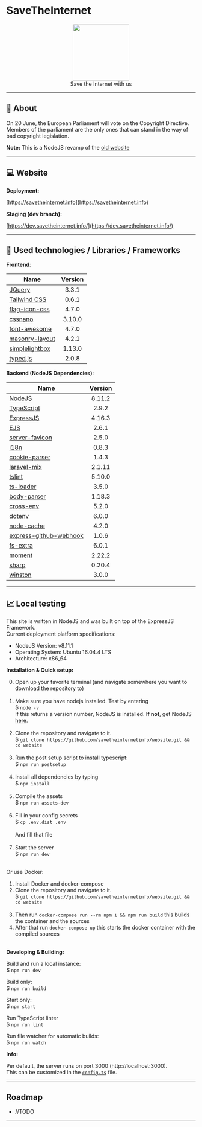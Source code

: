 # SaveTheInternet

<p align="center">
<img height="150" width="auto" src="https://i.imgur.com/SXC70FD.png" /><br>
Save the Internet with us
</p>

<hr>

## :pushpin: About

On 20 June, the European Parliament will vote on the Copyright Directive. <br>
Members of the parliament are the only ones that can stand in the way of bad copyright legislation.

**Note:** This is a NodeJS revamp of the [old website](https://github.com/Insax/savetheinternet)

<hr>

## :computer: Website

**Deployment:**

[https://savetheinternet.info](https://savetheinternet.info)

**Staging (dev branch):**

[https://dev.savetheinternet.info/](https://dev.savetheinternet.info/)

<hr>

## :wrench: Used technologies / Libraries / Frameworks

**Frontend**:

| Name | Version |
| ---- | :-----: |
| [JQuery](https://jquery.com/)                               | 3.3.1  |
| [Tailwind CSS](https://tailwindcss.com/)                    | 0.6.1  |
| [flag-icon-css](http://flag-icon-css.lip.is/)               | 4.7.0  |
| [cssnano](https://cssnano.co/)                              | 3.10.0 |
| [font-awesome](https://fontawesome.com/)                    | 4.7.0  |
| [masonry-layout](https://masonry.desandro.com/)             | 4.2.1  |
| [simplelightbox](http://dbrekalo.github.io/simpleLightbox/) | 1.13.0 |
| [typed.js](https://mattboldt.com/typed.js/)                 | 2.0.8  |

**Backend (NodeJS Dependencies)**:

| Name  | Version |
| ----- | :-----: |
| [NodeJS](https://nodejs.org/)                                                  | 8.11.2 |
| [TypeScript](https://www.typescriptlang.org/)                                  | 2.9.2  |
| [ExpressJS](https://expressjs.com/)                                            | 4.16.3 |
| [EJS](http://ejs.co/)                                                          | 2.6.1  |
| [server-favicon](https://www.npmjs.com/package/serve-favicon)                  | 2.5.0  |
| [i18n](https://www.npmjs.com/package/i18n)                                     | 0.8.3  |
| [cookie-parser](https://www.npmjs.com/package/cookie-parser)                   | 1.4.3  |
| [laravel-mix](https://www.npmjs.com/package/laravel-mix)                       | 2.1.11 |
| [tslint](https://palantir.github.io/tslint/)                                   | 5.10.0 |
| [ts-loader](https://www.npmjs.com/package/ts-loader)                           | 3.5.0  |
| [body-parser](https://www.npmjs.com/package/body-parser)                       | 1.18.3 |
| [cross-env](https://www.npmjs.com/package/cross-env)                           | 5.2.0  |
| [dotenv](https://www.npmjs.com/package/cross-env)                              | 6.0.0  |
| [node-cache](http://mpneuried.github.io/nodecache/)                            | 4.2.0  |
| [express-github-webhook](https://www.npmjs.com/package/express-github-webhook) | 1.0.6  |
| [fs-extra](https://www.npmjs.com/package/fs-extra)                             | 6.0.1  |
| [moment](http://momentjs.com/)                                                 | 2.22.2 |
| [sharp](https://www.npmjs.com/package/sharp)                                   | 0.20.4 |
| [winston](https://www.npmjs.com/package/winston)                               | 3.0.0  |

<hr>

## :chart_with_upwards_trend: Local testing

This site is written in NodeJS and was built on top of the ExpressJS Framework. <br>
Current deployment platform specifications:

- NodeJS Version: v8.11.1
- Operating System: Ubuntu 16.04.4 LTS
- Architecture: x86_64

**Installation & Quick setup:**

0. Open up your favorite terminal (and navigate somewhere you want to download the repository to) <br><br>
1. Make sure you have nodejs installed. Test by  entering <br>
$ `node -v` <br>
If this returns a version number, NodeJS is installed. **If not**, get NodeJS <a href="https://nodejs.org/en/download/package-manager/">here</a>. <br><br>
2. Clone the repository and navigate to it. <br>
$ `git clone https://github.com/savetheinternetinfo/website.git && cd website` <br><br>
3. Run the post setup script to install typescript: <br>
$ `npm run postsetup` <br><br>
4. Install all dependencies by typing <br>
$ `npm install`<br><br>
5. Compile the assets <br>
$ `npm run assets-dev`<br><br>
6. Fill in your config secrets<br>
$ `cp .env.dist .env`<br><br>
And fill that file<br><br>
7. Start the server <br>
$ `npm run dev`<br><br>

Or use Docker:<br>
1. Install Docker and docker-compose
2. Clone the repository and navigate to it. <br>
$ `git clone https://github.com/savetheinternetinfo/website.git && cd website` <br><br>
3. Then run `docker-compose run --rm npm i && npm run build` this builds the container and the sources <br>
4. After that run `docker-compose up` this starts the docker container with the compiled sources <br><br>

**Developing & Building:**

Build and run a local instance: <br>
$ `npm run dev`

Build only:<br>
$ `npm run build`

Start only:<br>
$ `npm start`

Run TypeScript linter<br>
$ `npm run lint`

Run file watcher for automatic builds:<br>
$ `npm run watch`

**Info:**

Per default, the server runs on port 3000 (http://localhost:3000). <br>
This can be customized in the [`config.ts`](https://github.com/savetheinternetinfo/website/blob/master/src/config.ts) file.

<hr>

## Roadmap

- //TODO

<hr>

